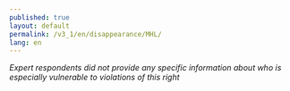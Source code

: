 ```yaml
---
published: true
layout: default
permalink: /v3_1/en/disappearance/MHL/
lang: en
---
```


_Expert respondents did not provide any specific information about who is especially vulnerable to violations of this right_

